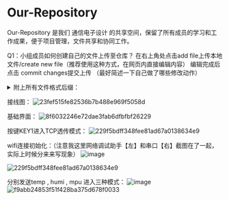# Our-Repository
 Our-Repository 是我们 通信电子设计 的共享空间，保留了所有成员的学习和工作成果，便于项目管理，文件共享和协同工作。

Q1：小组成员如何创建自己的文件上传至仓库？
在右上角处点击add file上传本地文件/create new file（推荐使用这种方式，在网页内直接编辑内容）
编辑完成后点击 commit changes提交上传
（最好简述一下自己做了哪些修改动作）

<details>
<summary>附上所有文件格式后缀：</summary>
文本文件:

.txt - 普通文本文件
.csv - 逗号分隔值文件
.log - 日志文件
Markdown 文件:

.md - Markdown 文件，通常用于编写文档或说明
源代码文件:

.py - Python 文件
.js - JavaScript 文件
.java - Java 文件
.c - C 语言文件
.cpp - C++ 文件
.rb - Ruby 文件
.php - PHP 文件
网页文件:

.html - HTML 文件
.css - 样式表文件
.json - JSON 文件，用于数据交换
.xml - XML 文件
配置文件:

.yaml 或 .yml - YAML 配置文件
.ini - 配置文件
.env - 环境变量配置文件
图像和多媒体文件:

.png, .jpg, .gif - 图像文件
.mp3, .wav - 音频文件
.mp4, .avi - 视频文件
压缩文件:

.zip - ZIP 压缩文件
.tar - TAR 文件
.gz - Gzip 文件
文档文件:

.docx - Word 文档
.xlsx - Excel 表格
.pptx - PowerPoint 演示文稿
</details>

接线图：
![23fef515fe82536b7b488e969f5058d](https://github.com/user-attachments/assets/fadadd13-110f-42ff-a7f6-91e42cefddd4)

基础界面：
![8f6032246e72dae3fab6dfbfbf26229](https://github.com/user-attachments/assets/f09fd85c-31f9-461d-afa1-34542083f5c3)

按键KEY1进入TCP透传模式：
![229f5bdff348fee81ad67a0138634e9](https://github.com/user-attachments/assets/0dfb5ddf-b7b0-458d-90f9-0c6c14f91860)

wifi连接初始化：（注意我这里网络调试助手【左】和串口【右】截图在了一起，实际上时候分来来写现象）
![image](https://github.com/user-attachments/assets/59836efc-670a-4281-b015-c1c8db063630)

![229f5bdff348fee81ad67a0138634e9](https://github.com/user-attachments/assets/e6c95ae9-39a7-40b0-88bb-76b6c28f5130)

分别发送temp , humi , mpu 进入三种模式：
![image](https://github.com/user-attachments/assets/81d6a6f2-f7b5-4555-99d9-a770018cbbe9)
![f9abb24853f51f428ba375d678f0033](https://github.com/user-attachments/assets/b4a7ed53-6782-4306-ada0-30f8646851ee)
